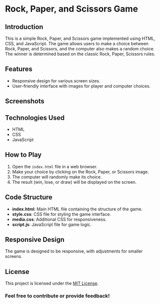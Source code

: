 # Rock, Paper, and Scissors Game

## Introduction

This is a simple Rock, Paper, and Scissors game implemented using HTML, CSS, and JavaScript. The game allows users to make a choice between Rock, Paper, and Scissors, and the computer also makes a random choice. The winner is determined based on the classic Rock, Paper, Scissors rules.

## Features

- Responsive design for various screen sizes.
- User-friendly interface with images for player and computer choices.

## Screenshots



## Technologies Used

- HTML
- CSS
- JavaScript

## How to Play

1. Open the `index.html` file in a web browser.
2. Make your choice by clicking on the Rock, Paper, or Scissors image.
3. The computer will randomly make its choice.
4. The result (win, lose, or draw) will be displayed on the screen.

## Code Structure

- **index.html**: Main HTML file containing the structure of the game.
- **style.css**: CSS file for styling the game interface.
- **media.css**: Additional CSS for responsiveness.
- **script.js**: JavaScript file for game logic.

## Responsive Design

The game is designed to be responsive, with adjustments for smaller screens.

## License

This project is licensed under the [MIT License](LICENSE).


### Feel free to contribute or provide feedback!

